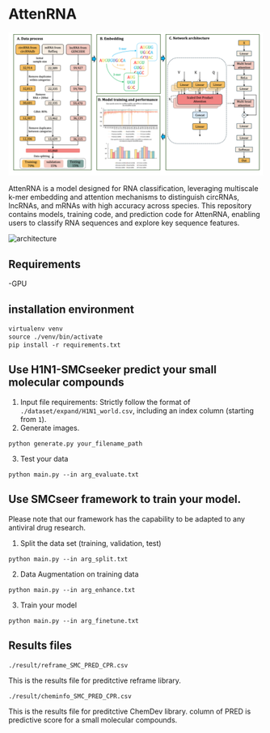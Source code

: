 # AttenRNA
![image](https://github.com/lijingtju/AttenRNA/blob/main/flowchart.png)

AttenRNA is a model designed for RNA classification, leveraging multiscale k-mer embedding and attention mechanisms to distinguish circRNAs, lncRNAs, and mRNAs with high accuracy across species. This repository contains models, training code, and prediction code for AttenRNA, enabling users to classify RNA sequences and explore key sequence features.

![architecture](./architecture.jpg "architecture")

## Requirements
-GPU
## installation environment
```shell
virtualenv venv
source ./venv/bin/activate
pip install -r requirements.txt
```

## Use H1N1-SMCseeker predict your small molecular compounds
1. Input file requirements:
Strictly follow the format of `./dataset/expand/H1N1_world.csv`, including an index column (starting from `1`).
2. Generate images.
```shell
python generate.py your_filename_path
```
3. Test your data
```shell
python main.py --in arg_evaluate.txt
```
## Use SMCseer framework to train your model. 
Please note that our framework has the capability to be adapted to any antiviral drug research.
1. Split the data set (training, validation, test)
```shell
python main.py --in arg_split.txt
```
2. Data Augmentation on training data
```shell
python main.py --in arg_enhance.txt
```
3. Train your model
```shell
python main.py --in arg_finetune.txt
```

## Results files
```
./result/reframe_SMC_PRED_CPR.csv
```
This is the results file for preditctive reframe library.
```
./result/cheminfo_SMC_PRED_CPR.csv
```
This is the results file for preditctive ChemDev library.
column of PRED is predictive score for a small molecular compounds.

